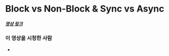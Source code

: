 # Block vs Non-Block & Sync vs Async

##### [영상 링크](https://youtu.be/oEIoqGd-Sns)

### 이 영상을 시청한 사람

-
